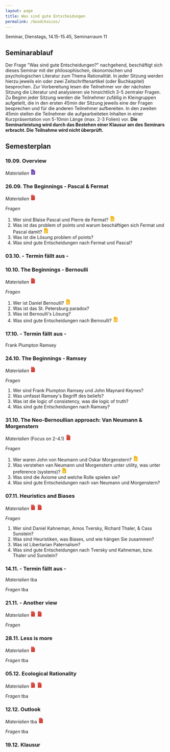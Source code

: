 ```yaml
---
layout: page
title: Was sind gute Entscheidungen
permalink: /Goodchoices/
---
```


Seminar, Dienstags, 14.15-15.45, Seminarraum 11

## Seminarablauf

Der Frage "Was sind gute Entscheidungen?" nachgehend, beschäftigt sich dieses Seminar mit der philosophischen, ökonomischen und psychologischen Literatur zum Thema Rationalität. In jeder Sitzung werden hierzu jeweils ein oder zwei Zeitschriftenartikel (oder Buchkapitel) besprochen. Zur Vorbereitung lesen die Teilnehmer vor der nächsten Sitzung die Literatur und analysieren sie hinsichtlich 3-5 zentraler Fragen. Zu Beginn jeder Sitzung werden die Teilnehmer zufällig in Kleingruppen aufgeteilt, die in den ersten 45min der Sitzung jeweils eine der Fragen besprechen und für die anderen Teilnehmer aufbereiten. In den zweiten 45min stellen die Teilnehmer die aufgearbeiteten Inhalten in einer Kurzpräsentation von 5-10min Länge (max. 2-3 Folien) vor. <b>Die Seminarleistung wird durch das Bestehen einer Klausur am des Seminars erbracht. Die Teilnahme wird nicht überprüft.</b>

## Semesterplan

### 19.09. Overview
<i>Materialien</i>
<a href="/q0_goodchoices/" ><img src="/images/GoogleForms.png" alt="GoogleIcon" height="18"/></a>

<!--- <a href="{{site.url}}/_Goodchoices/Downloads/Session I.pdf" ><img src="/images/GoogleSlides.png" alt="GoogleIcon" height="18" width = "17"/></a> --->

### 26.09.  The Beginnings - Pascal & Fermat

<i>Materialien</i>
<a href="{{site.url}}/_Goodchoices/Literature/fermatpascal.pdf" ><img src="/images/PDFIcon.png" alt="GoogleIcon" height="18" width = "17"/></a>

<i>Fragen</i>
1. Wer sind Blaise Pascal und Pierre de Fermat? <a href="{{site.url}}/_Goodchoices/Presentations/Wer sind Pa und Fer?.pptx" ><img src="/images/GoogleSlides.png" alt="GoogleIcon" height="18" width = "17"/></a>
2. Was ist das problem of points und warum beschäftigen sich Fermat und Pascal damit? <a href="{{site.url}}/_Goodchoices/Presentations/Problem of Points.pptx" ><img src="/images/GoogleSlides.png" alt="GoogleIcon" height="18" width = "17"/></a>
3. Was ist die Lösung problem of points?
4. Was sind gute Entscheidungen nach Fermat und Pascal?

### 03.10. - Termin fällt aus -

### 10.10. The Beginnings - Bernoulli

<i>Materialien</i>
<a href="{{site.url}}/_Goodchoices/Literature/Bernoulli_1954_Exposition of a new theory on the measurement of risk.pdf" ><img src="/images/PDFIcon.png" alt="GoogleIcon" height="18" width = "17"/></a>

<i>Fragen</i>
1. Wer ist Daniel Bernoulli? <a href="{{site.url}}/_Goodchoices/Presentations/Wer war Daniel Bernoulli.pptx" ><img src="/images/GoogleSlides.png" alt="GoogleIcon" height="18" width = "17"/></a>
2. Was ist das St. Petersburg paradox?
3. Was ist Bernoulli's Lösung?
4. Was sind gute Entscheidungen nach Bernoulli? <a href="{{site.url}}/_Goodchoices/Presentations/10_10_17_Bernoulli_Frage4.pptx" ><img src="/images/GoogleSlides.png" alt="GoogleIcon" height="18" width = "17"/></a>

### 17.10. - Termin fällt aus -

Frank Plumpton Ramsey

### 24.10. The Beginnings - Ramsey

<!--- also consider Jeremy Bentham 1798 --->
<!--- also consider reading Bayes original Text --->

<i>Materialien</i>
<a href="{{site.url}}/_Goodchoices/Literature/Ramsey1926Truth&Probability_short.pdf" ><img src="/images/PDFIcon.png" alt="GoogleIcon" height="18" width = "17"/></a>

<i>Fragen</i>
1. Wer sind Frank Plumpton Ramsey und John Maynard Keynes?
2. Was umfasst Ramsey's Begriff des beliefs?
3. Was ist die logic of consistency, was die logic of truth?
4. Was sind gute Entscheidungen nach Ramsey?

### 31.10. The Neo-Bernoullian approach: Van Neumann & Morgenstern

<!--- also consider Jeremy Bentham 1798 --->
<!--- also consider reading Bayes original Text --->

<i>Materialien</i> (Focus on 2-4.1)
<a href="{{site.url}}/_Goodchoices/Literature/Von NeumannMorgenstern1944TheoryOfGamesAndEconomicBehaviour1-4.pdf" ><img src="/images/PDFIcon.png" alt="GoogleIcon" height="18" width = "17"/></a>

<i>Fragen</i>
1. Wer waren John von Neumann und Oskar Morgenstern? <a href="https://docs.google.com/presentation/d/1Hrd0VfUZvh-l6CHOdoAAc54k1URbK25QgGnivsGdbRw/edit?ts=59f87f2b#slide=id.g2936cfe252_0_82" ><img src="/images/GoogleSlides.png" alt="GoogleIcon" height="18" width = "17"/></a>
2. Was verstehen van Neumann und Morgenstern unter utility, was unter preference (systems)? <a href="{{site.url}}/_Goodchoices/Presentations/31_10_17_Frage 2 v. neumann morgenstern.pptx" ><img src="/images/GoogleSlides.png" alt="GoogleIcon" height="18" width = "17"/></a>
3. Was sind die Axiome und welche Rolle spielen sie?
4. Was sind gute Entscheidungen nach van Neumann und Morgenstern?

### 07.11. Heuristics and Biases

<i>Materialien</i> 
<a href="{{site.url}}/_Goodchoices/Literature/Tversky&Kahneman1973Heuristics&Biases.pdf" ><img src="/images/PDFIcon.png" alt="GoogleIcon" height="18" width = "17"/></a>
<a href="{{site.url}}/_Goodchoices/Literature/ThalerSunstein2003LibertarianPaternalism.pdf" ><img src="/images/PDFIcon.png" alt="GoogleIcon" height="18" width = "17"/></a>

<i>Fragen</i> 
1. Wer sind Daniel Kahneman, Amos Tversky, Richard Thaler, & Cass Sunstein?
2. Was sind Heuristiken, was Biases, und wie hängen Sie zusammen?
3. Was ist Libertarian Paternalism?
4. Was sind gute Entscheidungen nach Tversky und Kahneman, bzw. Thaler und Sunstein?

### 14.11. - Termin fällt aus -

<i>Materialien</i> tba

<i>Fragen</i> tba

### 21.11. - Another view

<i>Materialien</i> 
<a href="{{site.url}}/_Goodchoices/Literature/ArkesEtal2016HowBadIsIncoherence.pdf" ><img src="/images/PDFIcon.png" alt="GoogleIcon" height="18" width = "17"/></a>
<a href="{{site.url}}/_Goodchoices/Literature/HertwigGrüne-Yanoff2017.pdf" ><img src="/images/PDFIcon.png" alt="GoogleIcon" height="18" width = "17"/></a>

<i>Fragen</i> 

### 28.11. Less is more

<i>Materialien</i> 
<a href="{{site.url}}/_Goodchoices/Literature/GigerenzerBrighton2009HomoHeuristicus.pdf" ><img src="/images/PDFIcon.png" alt="GoogleIcon" height="18" width = "17"/></a>

<i>Fragen</i> tba

### 05.12. Ecological Rationality

<i>Materialien</i> 
<a href="{{site.url}}/_Goodchoices/Literature/KatsikopoulosEtAl2010TheRobustBeauty.pdf" ><img src="/images/PDFIcon.png" alt="GoogleIcon" height="18" width = "17"/></a>
<a href="{{site.url}}/_Goodchoices/Literature/Simsek2013Dominance.pdf" ><img src="/images/PDFIcon.png" alt="GoogleIcon" height="18" width = "17"/></a>

<i>Fragen</i> tba

### 12.12. Outlook

<i>Materialien</i> tba
<a href="{{site.url}}/_Goodchoices/Literature/TucketEtAl2015UncertaintyDecisionScienceAndPolicyMaking.pdf" ><img src="/images/PDFIcon.png" alt="GoogleIcon" height="18" width = "17"/></a>

<i>Fragen</i> tba

### 19.12. Klausur

<!---

read von Neumann & Morgenstern
read von Luce Raiffa


read von Neumann & Morgenstern
read von Luce Raiffa

<i>Materialien</i>
<a href="{{site.url}}/_Goodchoices/Literature/KerenTeigen2004YetAnotherLookAtTheHeuristicAndBiasesApproach.pdf" ><img src="/images/PDFIcon.png" alt="GoogleIcon" height="18" width = "17"/></a>
<a href="{{site.url}}/_Goodchoices/Literature/KahnemanTversky1979ProspectTheory.pdf" ><img src="/images/PDFIcon.png" alt="GoogleIcon" height="18" width = "17"/></a>
<a href="/q3_goodchoices/" ><img src="/images/GoogleForms.png" alt="GoogleIcon" height="18"/></a>
<a href="/r3_goodchoices/" ><img src="/images/GoogleDocs.png" alt="GoogleIcon" height="18"/></a>

read only CPT



### 24.10. Long and Short Run Decision Making

<i>Materialien</i>
<a href="{{site.url}}/_Goodchoices/Literature/Lopes1996WhenTimeIsOfTheEssence.pdf" ><img src="/images/PDFIcon.png" alt="GoogleIcon" height="18" width = "17"/></a>
<a href="{{site.url}}/_Goodchoices/Literature/HoustonEtAl2007ViolationsOfTransitivityUnderFitessMaximization.pdf" ><img src="/images/PDFIcon.png" alt="GoogleIcon" height="18" width = "17"/></a>
<a href="/q4_goodchoices/" ><img src="/images/GoogleForms.png" alt="GoogleIcon" height="18"/></a>
<a href="/r4_goodchoices/" ><img src="/images/GoogleDocs.png" alt="GoogleIcon" height="18"/></a>


### 08.11. Bounded Rationality and Coherence

<i>Materialien</i>
<a href="{{site.url}}/_Goodchoices/Literature/Simon1983ReasonInHumanAffairsChapter1.pdf" ><img src="/images/PDFIcon.png" alt="GoogleIcon" height="18" width = "17"/></a>
<a href="{{site.url}}/_Goodchoices/Literature/ArkesEtal2016HowBadIsIncoherence.pdf" ><img src="/images/PDFIcon.png" alt="GoogleIcon" height="18" width = "17"/></a>
<a href="/q5_goodchoices/" ><img src="/images/GoogleForms.png" alt="GoogleIcon" height="18"/></a>
<a href="/r5_goodchoices/" ><img src="/images/GoogleDocs.png" alt="GoogleIcon" height="18"/></a>

Arkes et al?
Simon (55) & Simon (83)

### 15.11. Less is more

<i>Materialien</i>
<a href="{{site.url}}/_Goodchoices/Literature/GigerenzerBrighton2009HomoHeuristicus.pdf" ><img src="/images/PDFIcon.png" alt="GoogleIcon" height="18" width = "17"/></a>
<a href="/q6_goodchoices/" ><img src="/images/GoogleForms.png" alt="GoogleIcon" height="18"/></a>
<a href="/r6_goodchoices/" ><img src="/images/GoogleDocs.png" alt="GoogleIcon" height="18"/></a>

Gigerenzer Topics

### 22.11. - Termin fällt aus -

### 29.11. Ecological Rationality

<i>Materialien</i>
<a href="{{site.url}}/_Goodchoices/Literature/KatsikopoulosEtAl2010TheRobustBeauty.pdf" ><img src="/images/PDFIcon.png" alt="GoogleIcon" height="18" width = "17"/></a>
<a href="{{site.url}}/_Goodchoices/Literature/Simsek2013Dominance.pdf" ><img src="/images/PDFIcon.png" alt="GoogleIcon" height="18" width = "17"/></a>
<a href="/q7_goodchoices/" ><img src="/images/GoogleForms.png" alt="GoogleIcon" height="18"/></a>
<a href="/r7_goodchoices/" ><img src="/images/GoogleDocs.png" alt="GoogleIcon" height="18"/></a>

Simsek 
Katsikopoulos et al 

### 06.12. Heuristics and Finance

<i>Materialien</i>
<a href="{{site.url}}/_Goodchoices/Literature/Haldane2012DogAndFrisbee.pdf" ><img src="/images/PDFIcon.png" alt="GoogleIcon" height="18" width = "17"/></a>
<a href="{{site.url}}/_Goodchoices/Literature/AikmanEtAl2014SimplicityVersusComplexityInFinancialRegulation.pdf" ><img src="/images/PDFIcon.png" alt="GoogleIcon" height="18" width = "17"/></a>
<a href="/q8_goodchoices/" ><img src="/images/GoogleForms.png" alt="GoogleIcon" height="18"/></a>
<a href="/r8_goodchoices/" ><img src="/images/GoogleDocs.png" alt="GoogleIcon" height="18"/></a>

AikmanEtAl
Dog and Frisbee

### 13.12. Heuristics and Medicine

<i>Materialien</i>
<a href="{{site.url}}/_Goodchoices/Literature/MarewskiGigerenzer2012Medicine.pdf" ><img src="/images/PDFIcon.png" alt="GoogleIcon" height="18" width = "17"/></a>
<a href="{{site.url}}/_Goodchoices/Literature/JennyEtAl2013SimpleRulesForDetectingDepression.pdf" ><img src="/images/PDFIcon.png" alt="GoogleIcon" height="18" width = "17"/></a>
<a href="/q9_goodchoices/" ><img src="/images/GoogleForms.png" alt="GoogleIcon" height="18"/></a>
<a href="/r9_goodchoices/" ><img src="/images/GoogleDocs.png" alt="GoogleIcon" height="18"/></a>

JennyOnDepression
Marewski 

### 20.12. Open questions

<i>Materialien</i>
<a href="/q10_goodchoices/" ><img src="/images/GoogleForms.png" alt="GoogleIcon" height="18"/></a>
<a href="/r10_goodchoices/" ><img src="/images/GoogleDocs.png" alt="GoogleIcon" height="18"/></a>

Medical Decision Analysis



<a href="{{site.url}}/_Goodchoices/Literature/HastieDawes2010Chapter11.pdf" ><img src="/images/PDFIcon.png" alt="GoogleIcon" height="18" width = "17"/></a>
<a href="/q2_goodchoices/" ><img src="/images/GoogleForms.png" alt="GoogleIcon" height="18"/></a>
<a href="/r2_goodchoices/" ><img src="/images/GoogleDocs.png" alt="GoogleIcon" height="18"/></a>
<a href="{{site.url}}/_Goodchoices/Downloads/Session III.pdf" ><img src="/images/GoogleSlides.png" alt="GoogleIcon" height="18" width = "17"/></a>

--->
